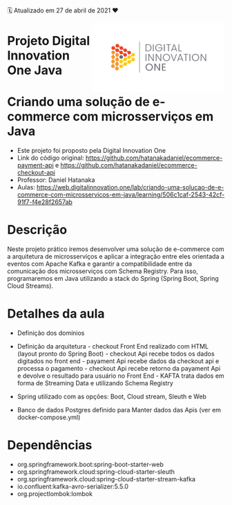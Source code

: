:spiral_calendar: Atualizado em 27 de abril de 2021 :heart:

<img align="right" alt="GIF" height="160px" src="https://github.com/rdeconti/rdeconti-resources/blob/main/Digital%20Innovation%20One%20-%20Logotipo.png" />

# Projeto Digital Innovation One Java

# Criando uma solução de e-commerce com microsserviços em Java
- Este projeto foi proposto pela Digital Innovation One 
- Link do código original: https://github.com/hatanakadaniel/ecommerce-payment-api e https://github.com/hatanakadaniel/ecommerce-checkout-api
- Professor: Daniel Hatanaka
- Aulas: https://web.digitalinnovation.one/lab/criando-uma-solucao-de-e-commerce-com-microsservicos-em-java/learning/506c1caf-2543-42cf-91f7-f4e28f2657ab

# Descrição
Neste projeto prático iremos desenvolver uma solução de e-commerce com a arquitetura de microsserviços e aplicar a integração entre eles orientada a eventos com Apache Kafka e garantir a compatibilidade entre da comunicação dos microsserviços com Schema Registry. Para isso, programaremos em Java utilizando a stack do Spring (Spring Boot, Spring Cloud Streams).

# Detalhes da aula
- Definição dos domínios

- Definição da arquitetura
      - checkout Front End realizado com HTML (layout pronto do Spring Boot)
      - checkout Api recebe todos os dados digitados no front end
      - payament Api recebe dados da checkout api e processa o pagamento
      - checkout Api recebe retorno da payament Api e devolve o resultado para usuário no Front End
      - KAFTA trata dados em forma de Streaming Data e utilizando Schema Registry
- Spring utilizado com as opções: Boot, Cloud stream, Sleuth e Web    
- Banco de dados Postgres definido para Manter dados das Apis (ver em docker-compose.yml)

# Dependências
- org.springframework.boot:spring-boot-starter-web
- org.springframework.cloud:spring-cloud-starter-sleuth
- org.springframework.cloud:spring-cloud-starter-stream-kafka
- io.confluent:kafka-avro-serializer:5.5.0
- org.projectlombok:lombok

